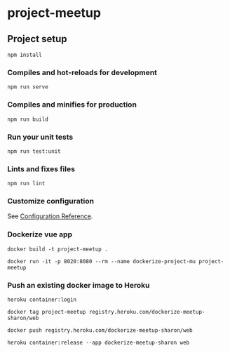 # project-meetup

## Project setup

```
npm install
```

### Compiles and hot-reloads for development

```
npm run serve
```

### Compiles and minifies for production

```
npm run build
```

### Run your unit tests

```
npm run test:unit
```

### Lints and fixes files

```
npm run lint
```

### Customize configuration

See [Configuration Reference](https://cli.vuejs.org/config/).

### Dockerize vue app

```
docker build -t project-meetup .

docker run -it -p 8020:8080 --rm --name dockerize-project-mu project-meetup
```

### Push an existing docker image to Heroku

```
heroku container:login

docker tag project-meetup registry.heroku.com/dockerize-meetup-sharon/web

docker push registry.heroku.com/dockerize-meetup-sharon/web

heroku container:release --app dockerize-meetup-sharon web
```
